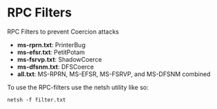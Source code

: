 # RPC Filters

RPC Filters to prevent Coercion attacks

- **ms-rprn.txt**: PrinterBug
- **ms-efsr.txt**: PetitPotam
- **ms-fsrvp.txt**: ShadowCoerce
- **ms-dfsnm.txt**: DFSCoerce
- **all.txt**: MS-RPRN, MS-EFSR, MS-FSRVP, and MS-DFSNM combined

To use the RPC-filters use the netsh utility like so:
```
netsh -f filter.txt
```
